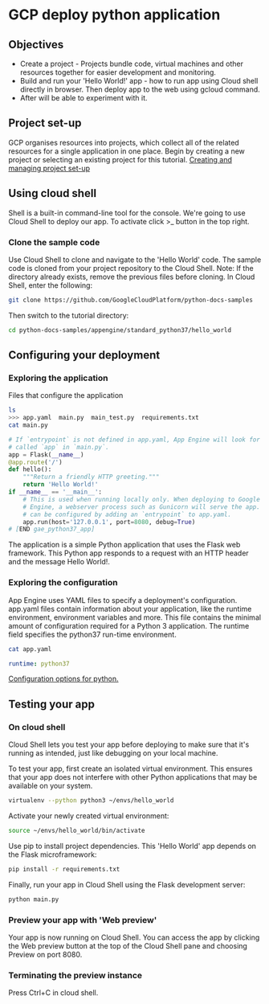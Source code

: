 # GCP deploy python application

## Objectives
* Create a project - Projects bundle code, virtual machines and other resources together for easier development and monitoring.
* Build and run your 'Hello World!' app - how to run app using Cloud shell directly in browser. Then deploy app to the web using gcloud command.
* After will be able to experiment with it.

## Project set-up
GCP organises resources into projects, which collect all of the related resources for a single application in one place.
Begin by creating a new project or selecting an existing project for this tutorial.
[Creating and managing project set-up](https://cloud.google.com/resource-manager/docs/creating-managing-projects#creating_a_project?hl=en-GB)

## Using cloud shell
Shell is a built-in command-line tool for the console. We're going to use Cloud Shell to deploy our app.
To activate click >_ button in the top right.
### Clone the sample code
Use Cloud Shell to clone and navigate to the 'Hello World' code. The sample code is cloned from your project repository to the Cloud Shell.
Note: If the directory already exists, remove the previous files before cloning.
In Cloud Shell, enter the following:
```bash
git clone https://github.com/GoogleCloudPlatform/python-docs-samples
```
Then switch to the tutorial directory:
```bash
cd python-docs-samples/appengine/standard_python37/hello_world
```

## Configuring your deployment
### Exploring the application
Files that configure the application
```bash
ls
>>> app.yaml  main.py  main_test.py  requirements.txt
cat main.py
```
```python
# If `entrypoint` is not defined in app.yaml, App Engine will look for an app
# called `app` in `main.py`.
app = Flask(__name__)
@app.route('/')
def hello():
    """Return a friendly HTTP greeting."""
    return 'Hello World!'
if __name__ == '__main__':
    # This is used when running locally only. When deploying to Google App
    # Engine, a webserver process such as Gunicorn will serve the app. This
    # can be configured by adding an `entrypoint` to app.yaml.
    app.run(host='127.0.0.1', port=8080, debug=True)
# [END gae_python37_app]
```
The application is a simple Python application that uses the Flask web framework. This Python app responds to a request with an HTTP header and the message Hello World!.
### Exploring the configuration
App Engine uses YAML files to specify a deployment's configuration. app.yaml files contain information about your application, like the runtime environment, environment variables and more.
This file contains the minimal amount of configuration required for a Python 3 application. The runtime field specifies the python37 run-time environment.
```bash
cat app.yaml
```
```yaml
runtime: python37
```
[Configuration options for python.](https://cloud.google.com/appengine/docs/standard/python3/config/appref?hl=en-GB)

## Testing your app

### On cloud shell
Cloud Shell lets you test your app before deploying to make sure that it's running as intended, just like debugging on your local machine.

To test your app, first create an isolated virtual environment. This ensures that your app does not interfere with other Python applications that may be available on your system.
```bash
virtualenv --python python3 ~/envs/hello_world
```
Activate your newly created virtual environment:
```bash
source ~/envs/hello_world/bin/activate
```
Use pip to install project dependencies. This 'Hello World' app depends on the Flask microframework:
```bash
pip install -r requirements.txt
```
Finally, run your app in Cloud Shell using the Flask development server:
```bash
python main.py
```

### Preview your app with 'Web preview'
Your app is now running on Cloud Shell. You can access the app by clicking the Web preview  button at the top of the Cloud Shell pane and choosing Preview on port 8080.

### Terminating the preview instance
Press Ctrl+C in cloud shell.















